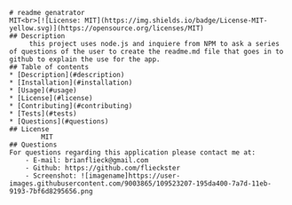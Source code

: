 
    # readme genatrator
    MIT<br>[![License: MIT](https://img.shields.io/badge/License-MIT-yellow.svg)](https://opensource.org/licenses/MIT)
    ## Description 
         this project uses node.js and inquiere from NPM to ask a series of questions of the user to create the readme.md file that goes in to github to explain the use for the app. 
    ## Table of contents
    * [Description](#description)
    * [Installation](#installation)
    * [Usage](#usage)
    * [License](#license)
    * [Contributing](#contributing)
    * [Tests](#tests)
    * [Questions](#questions)
    ## License
            MIT
    ## Questions
    For questions regarding this application please contact me at:
        - E-mail: brianflieck@gmail.com
        - Github: https://github.com/flieckster
        - Screenshot: ![imagename]https://user-images.githubusercontent.com/9003865/109523207-195da400-7a7d-11eb-9193-7bf6d8295656.png

        